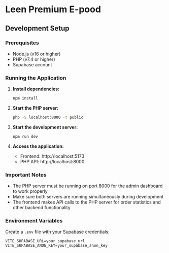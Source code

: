 # Leen Premium E-pood

## Development Setup

### Prerequisites
- Node.js (v16 or higher)
- PHP (v7.4 or higher)
- Supabase account

### Running the Application

1. **Install dependencies:**
   ```bash
   npm install
   ```

2. **Start the PHP server:**
   ```bash
   php -S localhost:8000 -t public
   ```

3. **Start the development server:**
   ```bash
   npm run dev
   ```

4. **Access the application:**
   - Frontend: http://localhost:5173
   - PHP API: http://localhost:8000

### Important Notes

- The PHP server must be running on port 8000 for the admin dashboard to work properly
- Make sure both servers are running simultaneously during development
- The frontend makes API calls to the PHP server for order statistics and other backend functionality

### Environment Variables

Create a `.env` file with your Supabase credentials:
```
VITE_SUPABASE_URL=your_supabase_url
VITE_SUPABASE_ANON_KEY=your_supabase_anon_key
```